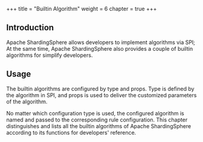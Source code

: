 +++
title = "Builtin Algorithm"
weight = 6
chapter = true
+++

## Introduction

Apache ShardingSphere allows developers to implement algorithms via SPI;
At the same time, Apache ShardingSphere also provides a couple of builtin algorithms for simplify developers.

## Usage

The builtin algorithms are configured by type and props. 
Type is defined by the algorithm in SPI, and props is used to deliver the customized parameters of the algorithm.

No matter which configuration type is used, the configured algorithm is named and passed to the corresponding rule configuration.
This chapter distinguishes and lists all the builtin algorithms of Apache ShardingSphere according to its functions for developers' reference.
